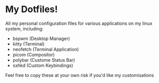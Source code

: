 # My Dotfiles!

All my personal configuration files for various applications on my linux system, including:
- bspwm (Desktop Manager)
- kitty (Terminal)
- neofetch (Terminal Application)
- picom (Compositor)
- polybar (Custome Status Bar)
- sxhkd (Custom Keybindings)

Feel free to copy these at your own risk if you'd like my customisations

